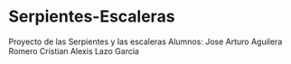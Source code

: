 # Serpientes-Escaleras
Proyecto de las Serpientes y las escaleras
Alumnos:
Jose Arturo Aguilera Romero
Cristian Alexis Lazo Garcia
